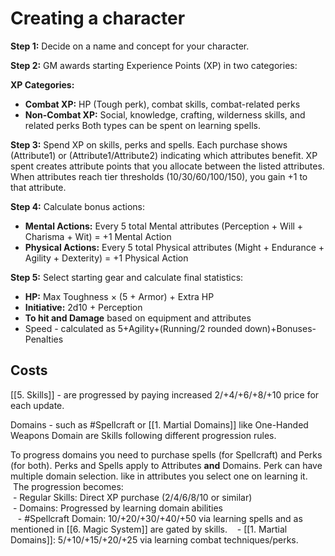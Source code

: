 # Creating a character
**Step 1:** Decide on a name and concept for your character.

**Step 2:** GM awards starting Experience Points (XP) in two categories:

**XP Categories:**
- **Combat XP:** HP (Tough perk), combat skills, combat-related perks
- **Non-Combat XP:** Social, knowledge, crafting, wilderness skills, and related perks
Both types can be spent on learning spells.

**Step 3:** Spend XP on skills, perks and spells. Each purchase shows (Attribute1) or (Attribute1/Attribute2) indicating which attributes benefit. XP spent creates attribute points that you allocate between the listed attributes. When attributes reach tier thresholds (10/30/60/100/150), you gain +1 to that attribute.

**Step 4:** Calculate bonus actions:
- **Mental Actions:** Every 5 total Mental attributes (Perception + Will + Charisma + Wit) = +1 Mental Action
- **Physical Actions:** Every 5 total Physical attributes (Might + Endurance + Agility + Dexterity) = +1 Physical Action

**Step 5:** Select starting gear and calculate final statistics:
- **HP:** Max Toughness × (5 + Armor) + Extra HP
- **Initiative:** 2d10 + Perception
- **To hit and Damage** based on equipment and attributes 
- Speed -  calculated as 5+Agility+(Running/2 rounded down)+Bonuses-Penalties 
## Costs
[[5. Skills]]  - are progressed by paying increased 2/+4/+6/+8/+10 price for each update.

Domains -  such as #Spellcraft or [[1. Martial Domains]] like One-Handed Weapons Domain are Skills following different progression rules.

To progress domains you need to purchase spells (for Spellcraft) and Perks (for both).
Perks and Spells apply to Attributes **and** Domains.
Perk can have multiple domain selection. like in attributes you select one on learning it.
 The progression becomes:  
 - Regular Skills: Direct XP purchase (2/4/6/8/10 or similar)  
 - Domains: Progressed by learning domain abilities  
   - #Spellcraft Domain: 10/+20/+30/+40/+50 via learning spells and as mentioned in [[6. Magic System]] are gated by skills. 
   - [[1. Martial Domains]]: 5/+10/+15/+20/+25 via learning combat techniques/perks.

